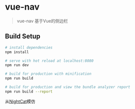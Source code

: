 # vue-nav

> vue-nav
基于Vue的侧边栏

## Build Setup

``` bash
# install dependencies
npm install

# serve with hot reload at localhost:8080
npm run dev

# build for production with minification
npm run build

# build for production and view the bundle analyzer report
npm run build --report
```

从[NightCat](https://github.com/NightCatSama)模仿
